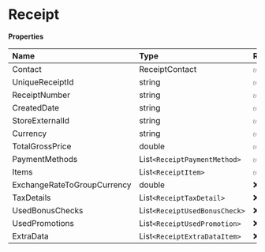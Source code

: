 # Receipt

**Properties**

| Name                        | Type                          | Required | Description |
| :-------------------------- | :---------------------------- | :------- | :---------- |
| Contact                     | ReceiptContact                | ✅       |             |
| UniqueReceiptId             | string                        | ✅       |             |
| ReceiptNumber               | string                        | ✅       |             |
| CreatedDate                 | string                        | ✅       |             |
| StoreExternalId             | string                        | ✅       |             |
| Currency                    | string                        | ✅       |             |
| TotalGrossPrice             | double                        | ✅       |             |
| PaymentMethods              | List`<ReceiptPaymentMethod>`  | ✅       |             |
| Items                       | List`<ReceiptItem>`           | ✅       |             |
| ExchangeRateToGroupCurrency | double                        | ❌       |             |
| TaxDetails                  | List`<ReceiptTaxDetail>`      | ❌       |             |
| UsedBonusChecks             | List`<ReceiptUsedBonusCheck>` | ❌       |             |
| UsedPromotions              | List`<ReceiptUsedPromotion>`  | ❌       |             |
| ExtraData                   | List`<ReceiptExtraDataItem>`  | ❌       |             |

<!-- This file was generated by liblab | https://liblab.com/ -->
